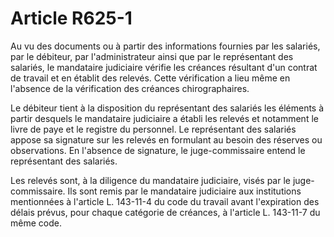# Article R625-1

Au vu des documents ou à partir des informations fournies par les salariés, par le débiteur, par l'administrateur ainsi que par le représentant des salariés, le mandataire judiciaire vérifie les créances résultant d'un contrat de travail et en établit des relevés. Cette vérification a lieu même en l'absence de la vérification des créances chirographaires.

Le débiteur tient à la disposition du représentant des salariés les éléments à partir desquels le mandataire judiciaire a établi les relevés et notamment le livre de paye et le registre du personnel. Le représentant des salariés appose sa signature sur les relevés en formulant au besoin des réserves ou observations. En l'absence de signature, le juge-commissaire entend le représentant des salariés.

Les relevés sont, à la diligence du mandataire judiciaire, visés par le juge-commissaire. Ils sont remis par le mandataire judiciaire aux institutions mentionnées à l'article L. 143-11-4 du code du travail avant l'expiration des délais prévus, pour chaque catégorie de créances, à l'article L. 143-11-7 du même code.
